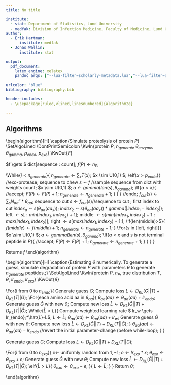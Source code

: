 ```yaml
---
title: No title

institute:
  - stat: Department of Statistics, Lund University
  - medfak: Division of Infection Medicine, Faculty of Medicine, Lund University
author: 
  - Erik Hartman:
      institute: medfak
  - Jonas Wallin:
      institute: stat

output:
  pdf_document:
    latex_engine: xelatex
    pandoc_args: ["--lua-filter=scholarly-metadata.lua","--lua-filter=author-info-blocks.lua"]

urlcolor: "blue"
bibliography: bibliography.bib

header-includes:
  - \usepackage[ruled,vlined,linesnumbered]{algorithm2e}

---
```


## Algorithms


\begin{algorithm}[H]
\caption{Simulate proteolysis of protein $P$}
\SetAlgoLined
\DontPrintSemicolon
\KwIn{protein $P$, $n_{generate}$ $\theta_{enzyme}$, $\theta_{gamma}$, $p_{endo}$, $p_{exo}$}
\KwOut{$F$}

$f \gets $ dict[sequence : count]\;
$f(P) \gets n_P$\;

\While{$i < n_{generate}$}{
    $n_{generate} \gets \sum_xT(x)$\;
    $x \sim U(0,1) $\;
    \eIf{$x>p_{endo}$}{
        //exo-protease\;
        sequence to chew $s \sim f$ //sample sequence from dict with weights count\;
        $x \sim U(0,1) $\;
        $a \gets gamma(len(s), \theta_{gamma})$\;
        \If{$a<x$}{
            //accept\;
            $F(P) \gets F(P)+1$\;
            $n_{generate} \gets n_{generate} +1$\;
        }
    }
    {
        //endo\;
        $f_{cut}(s) \gets \sum_s N_{aa}^{s}*\theta_{aa}$\;
        sequence to cut $s \gets f_{cut}(s)$//sequence to cut \;
        first index to cut $index_a \sim s(\theta_{aa}(aa_x))$\;
        $index_2 \sim s(\theta_{aa}(aa_x))*gamma(|{index_1 - index_2}|)$\;
        left $\gets s[: min(index_1, index_2)+1]$\;
        middle $\gets s[min(index_1, index_2)+1:max(index_1, index_2)]$\;
        right $\gets s[max(index_1, index_2)+1:]$\;
        \If{len(middle)>5}{
            $f(middle) \gets f(middle) + 1$\;
            $n_{generate} \gets n_{generate} +1$\;
        }
        \For{$s$ in [left, right]}{
            $x \sim U(0,1) $\;
            $a \gets gamma(len(s), \theta_{gamma})$\;
            \If{$a<x$ and $s$ is not terminal peptide in $P$}{
                //accept\;
                $F(P) \gets F(P)+1$\;
                $n_{generate} \gets n_{generate} +1$\;
            }
        }
    }
}

Returns $f$
\end{algorithm}


\begin{algorithm}[H]
\caption{Estimating $\theta$ numerically. To generate a guess, simulate degradation of protein $P$ with parameters $\theta$ to generate $n_{generate}$ peptides.\;}
\SetAlgoLined
\KwIn{protein $P$, $n_P$, true distribution $T$, $\theta$, $lr_{endo}$, $lr_{exo}$}
\KwOut{$\theta$}


\For{i from 0 to $n_{endo}$}{
    Generate guess $G$\;
    Compute loss $L \gets D_{KL}(G||T) + D_{KL}(T||G)$\;
    \For{each amino acid aa in $\theta_{aa}$}{
        $\theta_{aa}(aa) \gets \theta_{aa}(aa) + lr_{endo}$\;
        Generate guess $\hat{G}$ with new $\theta$\;
        Compute new loss $\hat{L} \gets D_{KL}(\hat{G}||T) + D_{KL}(T||\hat{G})$\;
        \While{$\hat{L} < L$}{
            Compute weighted learning rate $ lr_w \gets lr_{endo}\;*\hat{L}-L$\;
            $L \gets \hat{L}$\;
            $\theta_{aa}(aa) \gets \theta_{aa}(aa) + lr_w$\;
            Generate guess $\hat{G}$ with new $\theta$\;
            Compute new loss $\hat{L} \gets D_{KL}(\hat{G}||T) + D_{KL}(T||\hat{G})$\;
        }
       $\theta_{aa}(aa) \gets \theta_{aa}(aa) - lr_{endo}$ //revert the initial parameter-change (before while-loop)\;
    }
}

Generate guess $G$\;
Compute loss $L \gets D_{KL}(G||T) + D_{KL}(T||G)$\;

\For{i from 0 to $n_{exo}$}{
    $x \gets$ uniformly random from ${1, -1}$\;
    $e \gets lr_{exo} * x$\;
    $\theta_{exo} \gets \theta_{exo} + e$\;
    Generate guess $\hat{G}$ with new $\theta$\;
    Compute new loss $\hat{L} \gets D_{KL}(\hat{G}||T) + D_{KL}(T||\hat{G})$\;
    \eIf{$\hat{L} > L$}{
        $\theta_{exo} \gets \theta_{exo} - e$\;
    }{
        $L \gets \hat{L}$\;
    }
}
Return $\theta$\;

\end{algorithm}


